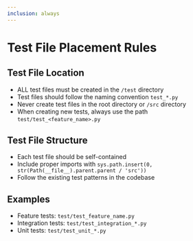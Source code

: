 ```yaml
---
inclusion: always
---
```


# Test File Placement Rules

## Test File Location
- ALL test files must be created in the `/test` directory
- Test files should follow the naming convention `test_*.py`
- Never create test files in the root directory or `/src` directory
- When creating new tests, always use the path `test/test_<feature_name>.py`

## Test File Structure
- Each test file should be self-contained
- Include proper imports with `sys.path.insert(0, str(Path(__file__).parent.parent / 'src'))`
- Follow the existing test patterns in the codebase

## Examples
- Feature tests: `test/test_feature_name.py`
- Integration tests: `test/test_integration_*.py`
- Unit tests: `test/test_unit_*.py`